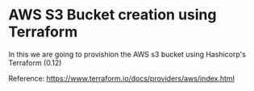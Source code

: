 # AWS S3 Bucket creation using Terraform

In this we are going to provishion the AWS s3 bucket using Hashicorp's Terraform (0.12)

Reference: https://www.terraform.io/docs/providers/aws/index.html
